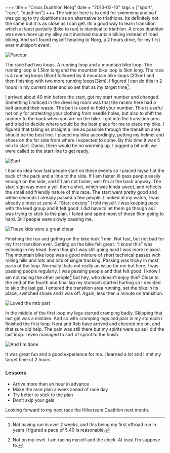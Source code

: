 +++
title = "Cross Duathlon Norg"
date = "2013-02-10"
tags = ["sport", "race", "duathlon"]
+++
The winter here is to cold for swimming and so I was going to try duathlons as an alternative to triathlons. Its definitely not the same but it is as close as I can get. Its a good way to learn transition which at least partially (bike to run) is identical to triathlon. A cross duathlon was even more up my alley as it involved mountain biking instead of road biking. And so I found myself heading to Norg, a 2 hours drive, for my first ever multisport event.

![Parcour](/images/2013-xduanorg-map.png)

The race had two loops. A running loop and a mountain bike loop. The running loop is 1.5km long and the mountain bike loop is 5km long. The race is 4 running loops (6km) followed by 4 mountain bike loops (20km) and then finishing with two more running loops(3km). I figured I can do this in 2 hours in my current state and so set that as my target time[^1].

I arrived about 40 min before the start, got my start number and changed. Something I noticed in the dressing room was that the racers here had a belt around their waste. The belt is used to hold your number. This is useful not only for protecting your clothing from needle holes, but also to shift the number to the back when you are on the bike. I got into the transition area and tried to decide where would be the best place for me to place my bike. I figured that taking as straight a line as possible through the transition area should be the best line. I placed my bike accordingly, putting my helmet and shoes on the far side from where I expected to come. By this time it was 5 min to start. Damn, there would be no warming up. I jogged a bit until we were called to the start line to get ready.

![Start](/images/2013-norg1.jpg)

I had no idea how fast people start on these events so I placed myself at the back of the pack and a little to the side. If I am faster, ill pass people easily enough on the side, and if I am not faster, well I’m at the back anyway. The start sign was more a yell then a shot, which was kinda sweet, and reflects the small and friendly nature of this race. The start went pretty good and within seconds I already passed a few people. I looked at my watch, I was already almost at zone 4. “Start anxiety” I told myself. I was keeping pace with the lead group and it felt good. I did have to let them go though as I was trying to stick to the plan. I failed and spent most of those 6km going to hard. Still people were slowly passing me.

![These kids were a great chear](/images/2013-norg2.jpg)

Finishing the run and getting on the bike took 1 min. Not fast, but not bad for my first transition ever. Getting on the bike felt great. “I know this” was echoing in my head. Even though I was still going hard I was more relaxed. The mountain bike loop was a good mixture of short technical passes with rolling hills and lots and lots of single tracking. Passing was tricky in most parts of the loop. Normally thats not really an issue for me but here, I was passing people regularly. I was passing people and that felt good. I know I am not racing the other people[^2] but hey, who doesn’t enjoy this? Close to the end of the fourth and final lap my stomach started hurting so I decided to skip the last gel. I entered the transition area running, set the bike in its place, switched shoes and I was off. Again, less then a minute on transition.

![Loved the mtb part](/images/2013-norg3.jpg)

In the middle of the first loop my legs started cramping badly. Skipping that last gel was a mistake. And so with cramping legs and pain in my stomach I finished the first loop. Nora and Rob have arrived and cheered me on, and that sure did help. The pain was still there but my spirits were up as I did the last loop. I even managed to sort of sprint to the finish.

![And I'm done](/images/2013-norg4.jpg)

It was great fun and a good experience for me. I learned a lot and I met my target time of 2 hours.

### Lessons
- Arrive more than an hour in advance
- Make the race plan a week ahead of race day
- Try better to stick to the plan
- Don’t skip your gels

Looking forward to my next race the Hilversum Duathlon next month.

[^1]: Not having run in over 2 weeks, and this being my first offroad run in years I figured a pace of 5.40 is reasonable.

[^2]: Not on my level. I am racing myself and the clock. At least I’m suppose to.
